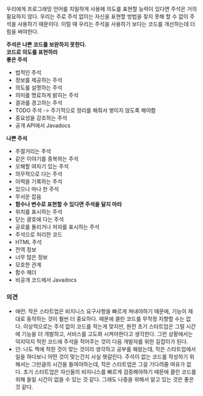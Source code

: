 우리에게 프로그래밍 언어를 치밀하게 사용헤 의도를 표현할 능력이 있다면 주석은 거의 필요하지 않다.
우리는 주로 주석 없이는 자신을 표현할 방법을 찾지 못해 할 수 없이 주석을 사용하기 때문이다.
이럴 때 우리는 주석을 사용하기 보다는 코드를 개선하는데 더 힘을 써야한다.

**주석은 나쁜 코드를 보완하지 못한다.**  
**코드로 의도를 표현하라**  
**좋은 주석**  
- 법적인 주석
- 정보를 제공하는 주석
- 의도를 설명하는 주석
- 의미를 명료하게 밝히는 주석
- 결과를 경고하는 주석
- TODO 주석 -> 주기적으로 정리를 해줘서 쌓이지 않도록 해야함
- 중요성을 강조하는 주석
- 공개 API에서 Javadocs
  
    
 **나쁜 주석**
 - 주절거리는 주석
 - 같은 이야기를 중복하는 주석
 - 오해할 여자기 있는 주석
 - 의무적으로 다는 주석
 - 이력을 기록하는 주석
 - 있으나 마나 한 주석
 - 무서운 잡음
 - **함수나 변수로 표현할 수 있다면 주석을 달지 마라**  
 - 위치를 표시하는 주석
 - 닫는 괄호에 다는 주석
 - 공로를 돌리거나 저자를 표시하는 주석
 - 주석으로 처리한 코드
 - HTML 주석
 - 전역 정보
 - 너무 많은 정보
 - 모호한 관계
 - 함수 헤더
 - 비공개 코드에서 Javadocs


### 의견
- 애런: 작은 스타트업은 비지니스 요구사항을 빠르게 쳐내야하기 때문에, 기능이 제대로 동작하는 것이 훨씬 더 중요하다.
때문에 클린 코드를 무작정 지향할 수는 없다. 이상적으로는 주석 없이 코드를 적는게 맞지만, 완전 초기 스타트업은 그럴 시간에 기능을 더 개발하고, 서비스를 고도화 시켜야한다고 생각한다.
그런 상황에서는 덕지덕지 적힌 코드에 주석을 적어주는 것이 다음 개발자를 위한 길잡이가 된다.
- 던: 나도 책에 적힌 것이 맞는 것이라 생각하고 공부를 해왔는데, 작은 스타트업에서 일을 하다보니 어떤 것이 맞는건지 사실 헷갈린다. 주석이 없는 코드를 작성하기 위해서는 그만큼의 시간을 들여야하는데, 작은 스타트업은 그걸 기다려줄 여유가 없다. 초기 스타트업은 자신들의 비지니스를 빠르게 검증해야하기 때문에 클린 코드를 위해 들일 시간이 없을 수 있는 것 같다. 그래도 나중을 위해서 알고 있는 것은 좋은 것 같다.


